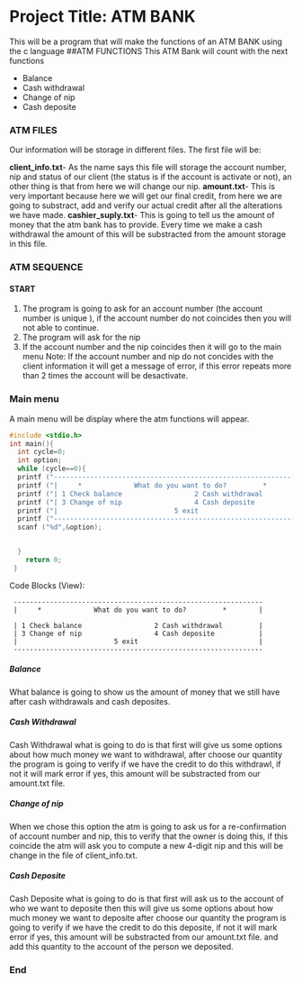 # Project Title: ATM BANK
This will be a program that will make the functions of an ATM BANK using 
the c language 
##ATM FUNCTIONS
This ATM Bank will count with the next functions
- Balance
- Cash withdrawal
- Change of nip
- Cash deposite

### ATM FILES 
Our information will be storage in different files.  The first file will be:

**client_info.txt**- As the name says this file will storage the account number, nip and status of our client (the status is if the account is activate or not), an other thing is that from here we will change our nip.
**amount.txt**- This is very important because here we will get our final credit, from here we are going to substract, add and verify our actual credit after all the alterations we have made.
**cashier_suply.txt**- This is going to tell us the amount of money that the atm bank has to provide. Every time we make a cash withdrawal the amount of this will be substracted from the amount storage in this file.

### ATM SEQUENCE
#### START
1. The program is going to ask for an account number (the account number is unique ), if the account number do not coincides then you will not able to continue.
1. The program will ask for the nip 
1. If the account number and the nip coincides then it will go to the main menu
Note: If the account number and nip do not concides with the client information it will get a message of error, if this error repeats more than 2 times the account will be desactivate.

### Main menu 
A main menu will be display where the atm functions will appear.
```c
#include <stdio.h>
int main(){
  int cycle=0; 
  int option;
  while (cycle==0){
  printf ("--------------------------------------------------------------\n");
  printf ("|     *             What do you want to do?         *         |\n\n"); 
  printf ("| 1 Check balance                  2 Cash withdrawal          |\n");
  printf ("| 3 Change of nip                  4 Cash deposite            |\n");
  printf ("|                             5 exit                          |\n");
  printf ("--------------------------------------------------------------\n");
  scanf ("%d",&option);


  }
    return 0;  
 }
```
Code Blocks (View):


     -------------------------------------------------------------- 
     |     *             What do you want to do?         *        |
	 
     | 1 Check balance                  2 Cash withdrawal         |
     | 3 Change of nip                  4 Cash deposite           |
     |                        5 exit                              |
     -------------------------------------------------------------- 
##### Balance 
What balance is going to show us the amount of money that we still have after cash withdrawals and cash deposites.

##### Cash Withdrawal
Cash Withdrawal what is going to do is that first will give us some options about how much money we want to withdrawal, after choose our quantity the program is going to verify if we have the credit to do this withdrawl, if not it will mark error if yes, this amount will be substracted from our amount.txt file.

##### Change of nip
When we chose this option the atm is going to ask us for a re-confirmation of account number and nip, this to verify that the owner is doing this, if this coincide the atm will ask you to compute a new 4-digit nip and this will be change in the file of client_info.txt.

##### Cash Deposite
Cash Deposite what is going to do is that first will ask us to the account of who we want to deposite then this will give us some options about how much money we want to deposite after choose our quantity the program is going to verify if we have the credit to do this deposite, if not it will mark error if yes, this amount will be substracted from our amount.txt file. and add this quantity to the account of the person we deposited.



### End
